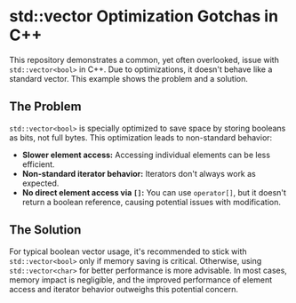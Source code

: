 # std::vector<bool> Optimization Gotchas in C++

This repository demonstrates a common, yet often overlooked, issue with `std::vector<bool>` in C++.  Due to optimizations, it doesn't behave like a standard vector. This example shows the problem and a solution.

## The Problem

`std::vector<bool>` is specially optimized to save space by storing booleans as bits, not full bytes.  This optimization leads to non-standard behavior:

* **Slower element access:** Accessing individual elements can be less efficient.
* **Non-standard iterator behavior:** Iterators don't always work as expected.
* **No direct element access via `[]`:**  You can use `operator[]`, but it doesn't return a boolean reference, causing potential issues with modification.

## The Solution

For typical boolean vector usage, it's recommended to stick with `std::vector<bool>` only if memory saving is critical.  Otherwise, using `std::vector<char>` for better performance is more advisable.  In most cases, memory impact is negligible, and the improved performance of element access and iterator behavior outweighs this potential concern.